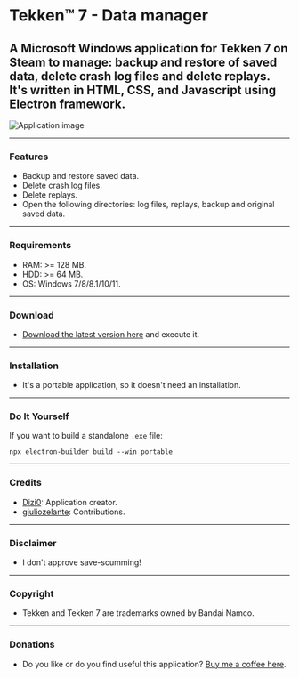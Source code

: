 # Tekken:tm: 7 - Data manager 

## A Microsoft Windows application for Tekken 7 on Steam to manage: backup and restore of saved data, delete crash log files and delete replays. It's written in HTML, CSS, and Javascript using Electron framework.

![Application image](https://user-images.githubusercontent.com/45762339/167675808-529a735b-d7a2-43d8-9397-997a995cf429.png)

---

### Features
* Backup and restore saved data.
* Delete crash log files.
* Delete replays.
* Open the following directories: log files, replays, backup and original saved data.

---

### Requirements

* RAM: >= 128 MB.
* HDD: >= 64 MB.
* OS: Windows 7/8/8.1/10/11.

---

### Download

* [Download the latest version here](https://github.com/pomodori92/Tekken-7-Helper/releases/latest) and execute it.

---

### Installation

* It's a portable application, so it doesn't need an installation.

---

### Do It Yourself
If you want to build a standalone `.exe` file:

`npx electron-builder build --win portable`

---

### Credits
* [Dizi0](https://github.com/Dizi0): Application creator.
* [giuliozelante](https://github.com/giuliozelante): Contributions.

---

### Disclaimer
* I don't approve save-scumming!

---

### Copyright
* Tekken and Tekken 7 are trademarks owned by Bandai Namco.

---

### Donations
* Do you like or do you find useful this application? [Buy me a coffee here](https://paypal.me/fabriziopomodori?country.x=IT&locale.x=it_IT).
